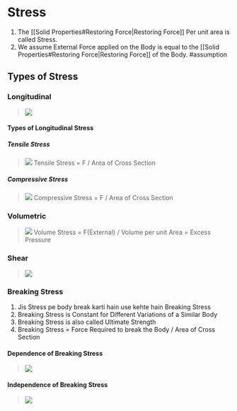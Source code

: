 # Stress
1. The [[Solid Properties#Restoring Force|Restoring Force]] Per unit area is called Stress.
2. We assume External Force applied on the Body is equal to the [[Solid Properties#Restoring Force|Restoring Force]] of the Body. #assumption 
## Types of Stress
### Longitudinal
>![](https://i.imgur.com/LlPbODU.png)
#### Types of Longitudinal Stress
##### Tensile Stress
>![](https://i.imgur.com/27kknXp.png)
Tensile Stress = F / Area of Cross Section 
##### Compressive Stress
>![](https://i.imgur.com/9PkSayC.png)
Compressive Stress = F / Area of Cross Section 
### Volumetric
>![](https://i.imgur.com/u8xtP6p.png)
Volume Stress = F(External) / Volume per unit Area = Excess Pressure
### Shear
>![](https://i.imgur.com/yEeUfpA.png)

### Breaking Stress
1. Jis Stress pe body break karti hain use kehte hain Breaking Stress
2. Breaking Stress is Constant for Different Variations of a Similar Body
3. Breaking Stress is also called Ultimate Strength
4. Breaking Stress = Force Required to break the Body / Area of Cross Section

#### Dependence of Breaking Stress
>![](https://i.imgur.com/6aLNpzW.png)

#### Independence of Breaking Stress
>![](https://i.imgur.com/tHJQOQk.png)
